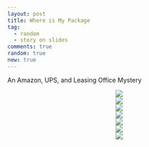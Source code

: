 ```yaml
---
layout: post
title: Where is My Package
tag:
  - random
  - story on slides
comments: true
random: true
new: true
---
```


An Amazon, UPS, and Leasing Office Mystery

<div align="center">
  <img src="https://shawenyao.github.io/Photos/Where Is My Package/1.png" />
</div>

<div align="center">
  <img src="https://shawenyao.github.io/Photos/Where Is My Package/2.png" />
</div>

<div align="center">
  <img src="https://shawenyao.github.io/Photos/Where Is My Package/3.png" />
</div>

<div align="center">
  <img src="https://shawenyao.github.io/Photos/Where Is My Package/4.png" />
</div>

<div align="center">
  <img src="https://shawenyao.github.io/Photos/Where Is My Package/5.png" />
</div>

<div align="center">
  <img src="https://shawenyao.github.io/Photos/Where Is My Package/6.png" />
</div>

<div align="center">
  <img src="https://shawenyao.github.io/Photos/Where Is My Package/7.png" />
</div>
